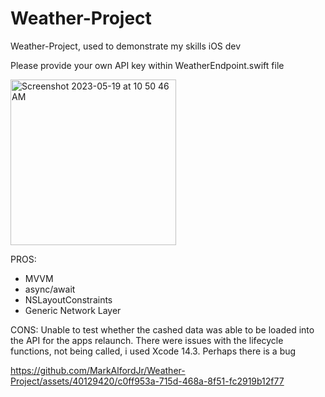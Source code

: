 # Weather-Project
Weather-Project, used to demonstrate my skills iOS dev

Please provide your own API key within WeatherEndpoint.swift file

<img width="265" alt="Screenshot 2023-05-19 at 10 50 46 AM" src="https://github.com/MarkAlfordJr/Weather-Project/assets/40129420/c5e7d61c-9142-4164-bd5c-d3b8cfc8537c">



PROS:
- MVVM
- async/await
- NSLayoutConstraints
- Generic Network Layer

CONS:
Unable to test whether the cashed data was able to be loaded into the API for the apps relaunch. 
There were issues with the lifecycle functions, not being called, i used Xcode 14.3. Perhaps there is a bug





https://github.com/MarkAlfordJr/Weather-Project/assets/40129420/c0ff953a-715d-468a-8f51-fc2919b12f77

